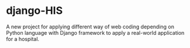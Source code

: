# django-HIS
A new project for applying different way of web coding depending on Python language with Django framework to apply a real-world application for a hospital.
